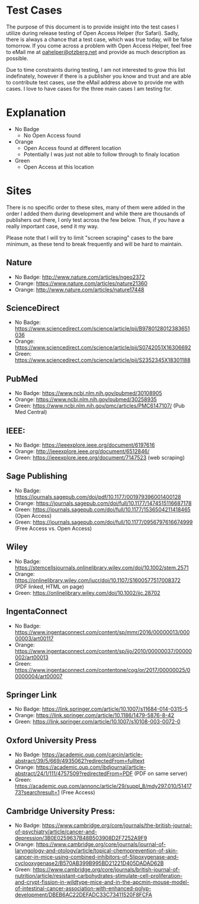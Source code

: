 # Test Cases

The purpose of this document is to provide insight into the test cases I utilize during release testing of Open Access Helper (for Safari). Sadly, there is always a chance that a test case, which was true today, will be false tomorrow. If you come across a problem with Open Access Helper, feel free to eMail me at oahelper@otzberg.net and provide as much description as possible.

Due to time constraints during testing, I am not interested to grow this list indefinately, however if there is a publisher you know and trust and are able to contribute test cases, use the eMail address above to provide me with cases. I love to have cases for the three main cases I am testing for.

# Explanation

* No Badge
    * No Open Access found
* Orange
    * Open Access found at different location
    * Potentially I was just not able to follow through to finaly location
* Green 
    * Open Access at this location


# Sites

There is no specific order to these sites, many of them were added in the order I added them during development and while there are thousands of publishers out there, I only test across the few below. Thus, if you have a really important case, send it my way.

Please note that I will try to limit "screen scraping" cases to the bare minimum, as these tend to break frequently and will be hard to maintain.

## Nature

* No Badge: http://www.nature.com/articles/ngeo2372
* Orange: https://www.nature.com/articles/nature21360
* Orange: http://www.nature.com/articles/nature17448

## ScienceDirect

* No Badge: https://www.sciencedirect.com/science/article/pii/B9780128012383651036
* Orange: https://www.sciencedirect.com/science/article/pii/S0742051X16306692 
* Green: https://www.sciencedirect.com/science/article/pii/S2352345X18301188

## PubMed

* No Badge: https://www.ncbi.nlm.nih.gov/pubmed/30108905
* Orange: https://www.ncbi.nlm.nih.gov/pubmed/30258935
* Green: https://www.ncbi.nlm.nih.gov/pmc/articles/PMC6147107/ (Pub Med Central)

## IEEE:

* No Badge: https://ieeexplore.ieee.org/document/6197616
* Orange: http://ieeexplore.ieee.org/document/6512846/ 
* Green: https://ieeexplore.ieee.org/document/7147523 (web scraping)

## Sage Publishing

* No Badge: https://journals.sagepub.com/doi/pdf/10.1177/001979396001400128
* Orange: https://journals.sagepub.com/doi/full/10.1177/1474515116687178
* Green: https://journals.sagepub.com/doi/full/10.1177/1536504211418465 (Open Access)
* Green: https://journals.sagepub.com/doi/full/10.1177/0956797616674999 (Free Access vs. Open Access)

## Wiley

* No Badge: https://stemcellsjournals.onlinelibrary.wiley.com/doi/10.1002/stem.2571 
* Orange: https://onlinelibrary.wiley.com/iucr/doi/10.1107/S1600577517008372 (PDF linked, HTML on page)
* Green: https://onlinelibrary.wiley.com/doi/10.1002/ijc.28702 

## IngentaConnect

* No Badge: https://www.ingentaconnect.com/content/sp/mmr/2016/00000013/00000003/art00117
* Orange: https://www.ingentaconnect.com/content/sp/ijo/2010/00000037/00000002/art00013
* Green: https://www.ingentaconnect.com/contentone/cog/or/2017/00000025/00000004/art00007 

## Springer Link

* No Badge: https://link.springer.com/article/10.1007/s11684-014-0315-5
* Orange: https://link.springer.com/article/10.1186/1479-5876-8-42 
* Green: https://link.springer.com/article/10.1007/s10108-003-0072-0

## Oxford University Press

* No Badge: https://academic.oup.com/carcin/article-abstract/39/5/669/4935062?redirectedFrom=fulltext
* Orange: https://academic.oup.com/ibdjournal/article-abstract/24/1/111/4757509?redirectedFrom=PDF (PDF on same server)
* Green: https://academic.oup.com/annonc/article/29/suppl_8/mdy297.010/5141773?searchresult=1 (Free Access)

## Cambridge University Press:

* No Badge: https://www.cambridge.org/core/journals/the-british-journal-of-psychiatry/article/cancer-and-depression/3B0E0259637B48B503908D2F7252A9F9
* Orange: https://www.cambridge.org/core/journals/journal-of-laryngology-and-otology/article/topical-chemoprevention-of-skin-cancer-in-mice-using-combined-inhibitors-of-5lipoxygenase-and-cyclooxygenase2/B570AB399B995BD21221D405DADAD62B
* Green: https://www.cambridge.org/core/journals/british-journal-of-nutrition/article/resistant-carbohydrates-stimulate-cell-proliferation-and-crypt-fission-in-wildtype-mice-and-in-the-apcmin-mouse-model-of-intestinal-cancer-association-with-enhanced-polyp-development/DBEB6AC22DEFADC33C73411520F8FCFA

